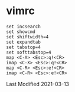 # vimrc

```
set incsearch
set showcmd
set shiftwidth=4
set expandtab
set tabstop=4
set softtabstop=4
map <C-X> <Esc>:q!<CR>
imap <C-X> <Esc>:q!<CR>
map <C-R> <Esc>:e!<CR>
imap <C-R> <Esc>:e!<CR>
```

Last Modified 2021-03-13